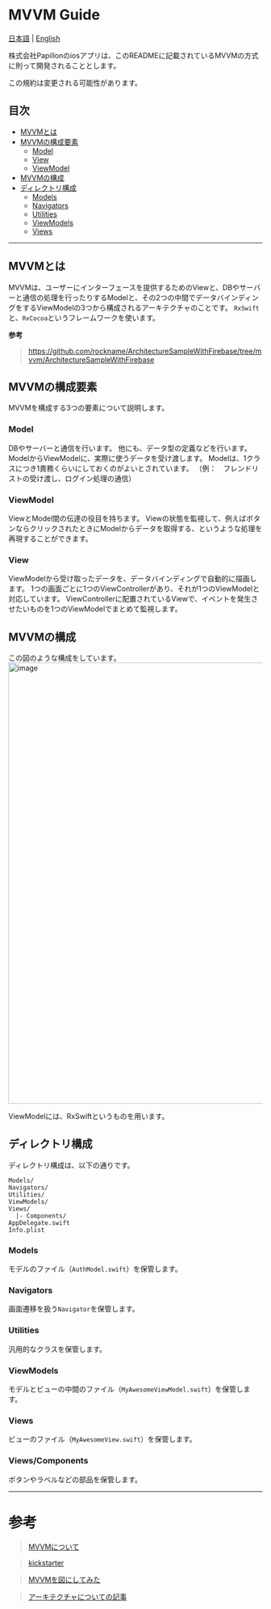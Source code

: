 # MVVM Guide

[日本語](https://github.com/Papillon-inc/rules/blob/master/mvvm-guide/README.md) | [English](https://github.com/Papillon-inc/rules/blob/master/mvvm-guide/README_en.md)

株式会社Papillonのiosアプリは、このREADMEに記載されているMVVMの方式に則って開発されることとします。

この規約は変更される可能性があります。

## 目次
  - [MVVMとは](##MVVMとは)
  - [MVVMの構成要素](##MVVMの構成要素)
    - [Model](###Model)
    - [View](###View)
    - [ViewModel](###ViewModel)
  - [MVVMの構成](##MVVMの構成)
  - [ディレクトリ構成](##ディレクトリ構成)
    - [Models](###Models)
    - [Navigators](###Navigators)
    - [Utilities](###Utilities)
    - [ViewModels](###ViewModels)
    - [Views](###Views)

---

## MVVMとは
  MVVMは、ユーザーにインターフェースを提供するためのViewと、DBやサーバーと通信の処理を行ったりするModelと、その2つの中間でデータバインディングをするViewModelの3つから構成されるアーキテクチャのことです。
  `RxSwift`と、`RxCocoa`というフレームワークを使います。

  **参考**
  > https://github.com/rockname/ArchitectureSampleWithFirebase/tree/mvvm/ArchitectureSampleWithFirebase

## MVVMの構成要素
  MVVMを構成する3つの要素について説明します。

  ### Model
  DBやサーバーと通信を行います。
  他にも、データ型の定義などを行います。
  ModelからViewModelに、実際に使うデータを受け渡します。
  Modelは、1クラスにつき1責務くらいにしておくのがよいとされています。
  （例：　フレンドリストの受け渡し、ログイン処理の通信）

  ### ViewModel
  ViewとModel間の伝達の役目を持ちます。
  Viewの状態を監視して、例えばボタンならクリックされたときにModelからデータを取得する、というような処理を再現することができます。
  

  ### View
  ViewModelから受け取ったデータを、データバインディングで自動的に描画します。
  1つの画面ごとに1つのViewControllerがあり、それが1つのViewModelと対応しています。
  ViewControllerに配置されているViewで、イベントを発生させたいものを1つのViewModelでまとめて監視します。


## MVVMの構成
この図のような構成をしています。
 <img width="873" alt="image" src="https://user-images.githubusercontent.com/41826375/83253877-b33faa00-a1e8-11ea-97c4-df16199d7e07.png">

ViewModelには、RxSwiftというものを用います。

## ディレクトリ構成
ディレクトリ構成は、以下の通りです。
```
Models/
Navigators/
Utilities/
ViewModels/
Views/
  |- Components/
AppDelegate.swift
Info.plist
```

### Models
モデルのファイル（`AuthModel.swift`）を保管します。

### Navigators
画面遷移を扱う`Navigator`を保管します。

### Utilities
汎用的なクラスを保管します。

### ViewModels
モデルとビューの中間のファイル（`MyAwesomeViewModel.swift`）を保管します。

### Views
ビューのファイル（`MyAwesomeView.swift`）を保管します。

### Views/Components
ボタンやラベルなどの部品を保管します。

---

# 参考
 > [MVVMについて](https://qiita.com/s_emoto/items/b000a5c076f3d6076972)

 > [kickstarter](https://github.com/kickstarter/ios-oss)

 > [MVVMを図にしてみた](http://neutoria.blogspot.com/2011/10/mvvm.html)

 > [アーキテクチャについての記事](https://medium.com/@rockname/clean-archirecture-7be37f34c943)
